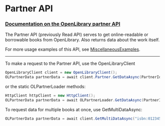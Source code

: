 # Partner API 
### [Documentation on the OpenLibrary partner API](https://openlibrary.org/dev/docs/api/read)

The Partner API (previously Read API) serves to get online-readable or borrowable books from OpenLibrary. Also returns data about the work itself.

For more usage examples of this API, see [MiscellaneousExamples](https://github.com/Luca3317/OpenLibrary.NET/blob/main/examples/MiscellaneousExamples.cs).
***

To make a request to the Partner API, use the OpenLibraryClient
```csharp
OpenLibraryClient client = new OpenLibraryClient();
OLPartnerData partnerData = await client.Partner.GetDataAsync(PartnerIdType.ISBN, "0123456789");
```

or the static OLPartnerLoader methods:
```csharp
HttpClient httpClient = new HttpClient();
OLPartnerData partnerData = await OLPartnerLoader.GetDataAsync(PartnerIdType.OLID, "OL15601629M");
```

To request data for multiple books at once, use GetMultiDataAsync:
```csharp
OLPartnerData partnerData = await client.GetMultiDataAsync("isbn:0123456789", "olid:OL15601629M");
```
